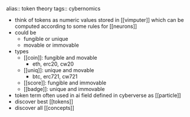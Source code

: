 alias:: token theory
tags:: cybernomics

- think of tokens as numeric values stored in [[vimputer]] which can be computed according to some rules for [[neurons]]
- could be
	- fungible or unique
	- movable or immovable
- types
	- [[coin]]: fungible and movable
		- eth, erc20, cw20
	- [[uniq]]: unique and movable
		- btc, erc721, cw721
	- [[score]]: fungible and immovable
	- [[badge]]: unique and immovable
- token term often used in ai field defined in cyberverse as [[particle]]
- discover best [[tokens]]
- discover all [[concepts]]